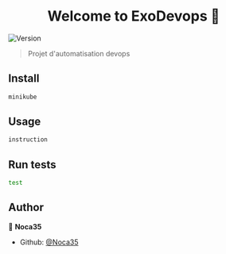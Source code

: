 <h1 align="center">Welcome to ExoDevops 👋</h1>
<p>
  <img alt="Version" src="https://img.shields.io/badge/version-0.1-blue.svg?cacheSeconds=2592000" />
</p>

> Projet d'automatisation devops

## Install

```sh
minikube
```

## Usage

```sh
instruction
```

## Run tests

```sh
test
```

## Author

👤 **Noca35**

* Github: [@Noca35](https://github.com/Noca35)

